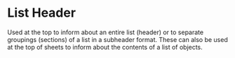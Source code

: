 # List Header

Used at the top to inform about an entire list (header) or to separate groupings (sections) of a list in a subheader format. These can also be used at the top of sheets to inform about the contents of a list of objects.

